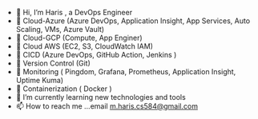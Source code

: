 - 👋 Hi, I’m Haris , a DevOps Engineer 
- 👀 Cloud-Azure (Azure DevOps, Application Insight, App Services, Auto Scaling, VMs, Azure Vault)
- 👀 Cloud-GCP (Compute, App Enginer) 
- 👀 Cloud AWS (EC2, S3, CloudWatch IAM) 
- 👀 CICD (Azure DevOps, GitHub Action, Jenkins )
- 👀 Version Control (Git)
- 👀 Monitoring ( Pingdom, Grafana, Prometheus, Application Insight, Uptime Kuma)
- 👀 Containerization ( Docker )
- 🌱 I’m currently learning new technologies and tools 
- 📫 How to reach me ...email m.haris.cs584@gmail.com

